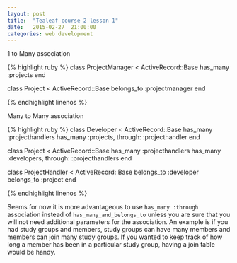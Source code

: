 ```yaml
---
layout: post
title:  "Tealeaf course 2 lesson 1"
date:   2015-02-27  21:00:00
categories: web development
---
```


1 to Many association

{% highlight ruby %}
class ProjectManager < ActiveRecord::Base
  has_many :projects
end

class Project < ActiveRecord::Base
  belongs_to :projectmanager
end

{% endhighlight linenos %}

Many to Many association

{% highlight ruby %}
class Developer < ActiveRecord::Base
  has_many :projecthandlers
  has_many :projects, through: :projecthandler
end

class Project < ActiveRecord::Base
  has_many :projecthandlers
  has_many :developers, through: :projecthandlers 
end

class ProjectHandler < ActiveRecord::Base
  belongs_to :developer
  belongs_to :project
end

{% endhighlight linenos %}

Seems for now it is more advantageous to use `has_many :through` association instead of `has_many_and_belongs_to` unless you are sure that you will not need additional parameters for the association.  An example is if you had study groups and members, study groups can have many members and members can join many study groups.  If you wanted to keep track of how long a member has been in a particular study group, having a join table would be handy.
